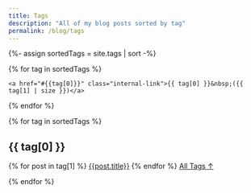 ```yaml
---
title: Tags
description: "All of my blog posts sorted by tag"
permalink: /blog/tags
---
```


{%- assign sortedTags = site.tags | sort -%}

<div class="tag-list">

{% for tag in sortedTags %}

	<a href="#{{tag[0]}}" class="internal-link">{{ tag[0] }}&nbsp;({{ tag[1] | size }})</a>

{% endfor %}

</div>

{% for tag in sortedTags %}

<section class="posts-by-tag">

<h2 id="{{ tag[0] }}">{{ tag[0] }}</h2>

{% for post in tag[1] %}
<a href="{{ post.url }}" title="{{ post.title }}" class="internal-link">{{post.title}}</a>
{% endfor %}
<a href="#" class="internal-link">All Tags &#8593;</a>
</section>

{% endfor %}

